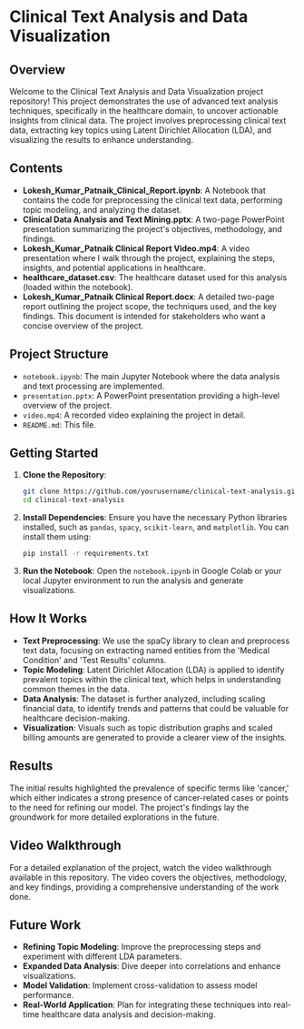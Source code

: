 

# Clinical Text Analysis and Data Visualization

## Overview

Welcome to the Clinical Text Analysis and Data Visualization project repository! This project demonstrates the use of advanced text analysis techniques, specifically in the healthcare domain, to uncover actionable insights from clinical data. The project involves preprocessing clinical text data, extracting key topics using Latent Dirichlet Allocation (LDA), and visualizing the results to enhance understanding.

## Contents

- **Lokesh_Kumar_Patnaik_Clinical_Report.ipynb**: A Notebook that contains the code for preprocessing the clinical text data, performing topic modeling, and analyzing the dataset.
- **Clinical Data Analysis and Text Mining.pptx**: A two-page PowerPoint presentation summarizing the project's objectives, methodology, and findings.
- **Lokesh_Kumar_Patnaik Clinical Report Video.mp4**: A video presentation where I walk through the project, explaining the steps, insights, and potential applications in healthcare.
- **healthcare_dataset.csv**: The healthcare dataset used for this analysis (loaded within the notebook).
- **Lokesh_Kumar_Patnaik Clinical Report.docx**: A detailed two-page report outlining the project scope, the techniques used, and the key findings. This document is intended for stakeholders who want a concise overview of the project.

## Project Structure

- `notebook.ipynb`: The main Jupyter Notebook where the data analysis and text processing are implemented.
- `presentation.pptx`: A PowerPoint presentation providing a high-level overview of the project.
- `video.mp4`: A recorded video explaining the project in detail.
- `README.md`: This file.

## Getting Started

1. **Clone the Repository**: 
   ```bash
   git clone https://github.com/yourusername/clinical-text-analysis.git
   cd clinical-text-analysis
   ```

2. **Install Dependencies**: 
   Ensure you have the necessary Python libraries installed, such as `pandas`, `spacy`, `scikit-learn`, and `matplotlib`. You can install them using:
   ```bash
   pip install -r requirements.txt
   ```

3. **Run the Notebook**: 
   Open the `notebook.ipynb` in Google Colab or your local Jupyter environment to run the analysis and generate visualizations.

## How It Works

- **Text Preprocessing**: We use the spaCy library to clean and preprocess text data, focusing on extracting named entities from the 'Medical Condition' and 'Test Results' columns.
- **Topic Modeling**: Latent Dirichlet Allocation (LDA) is applied to identify prevalent topics within the clinical text, which helps in understanding common themes in the data.
- **Data Analysis**: The dataset is further analyzed, including scaling financial data, to identify trends and patterns that could be valuable for healthcare decision-making.
- **Visualization**: Visuals such as topic distribution graphs and scaled billing amounts are generated to provide a clearer view of the insights.

## Results

The initial results highlighted the prevalence of specific terms like 'cancer,' which either indicates a strong presence of cancer-related cases or points to the need for refining our model. The project's findings lay the groundwork for more detailed explorations in the future.

## Video Walkthrough

For a detailed explanation of the project, watch the video walkthrough available in this repository. The video covers the objectives, methodology, and key findings, providing a comprehensive understanding of the work done.

## Future Work

- **Refining Topic Modeling**: Improve the preprocessing steps and experiment with different LDA parameters.
- **Expanded Data Analysis**: Dive deeper into correlations and enhance visualizations.
- **Model Validation**: Implement cross-validation to assess model performance.
- **Real-World Application**: Plan for integrating these techniques into real-time healthcare data analysis and decision-making.
